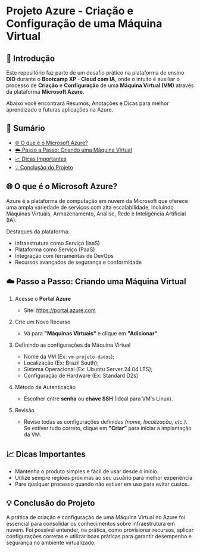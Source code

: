# Projeto Azure - Criação e Configuração de uma Máquina Virtual

## 📌 Introdução
Este repositório faz parte de um desafio prático na plataforma de ensino **DIO** durante o **Bootcamp XP - Cloud com IA**, onde o intuito é auxiliar o processo de **Criação** e **Configuração** de uma **Máquina Virtual (VM)** através da plataforma **Microsoft Azure**.           

Abaixo você encontrará Resumos, Anotações e Dicas para melhor aprendizado e futuras aplicações na Azure.

## <a id="sumario">📃 Sumário</a>
- [🌐 O que é o Microsoft Azure?](#o-que-é-o-microsoft-azure)
- [☁️ Passo a Passo: Criando uma Máquina Virtual](#passo-a-passo-criando-uma-máquina-virtual)
- [📈 Dicas Importantes](#dicas-importantes)
- [💡 Conclusão do Projeto](#conclusão-do-projeto)

## <a id="o-que-é-o-microsoft-azure">🌐 O que é o Microsoft Azure?</a>
Azure é a plataforma de computação em nuvem da Microsoft que oferece uma ampla variedade de serviços com alta escalabilidade, incluindo Máquinas Virtuais, Armazenamento, Análise, Rede e Inteligência Artificial (IA).

Destaques da plataforma:

* Infraestrutura como Serviço (IaaS)
* Plataforma como Serviço (PaaS)
* Integração com ferramentas de DevOps
* Recursos avançados de segurança e conformidade

## <a id="passo-a-passo-criando-uma-máquina-virtual">☁️ Passo a Passo: Criando uma Máquina Virtual</a>
1. Acesse o **Portal Azure** 
   * Site: https://portal.azure.com

2. Crie um Novo Recurso  
   * Vá para **"Máquinas Virtuais"** e clique em **"Adicionar"**.

3. Definindo as configurações da Máquina Virtual
    * Nome da VM (Ex: `vm-projeto-dados`);
    * Localização (Ex: Brazil South);
    * Sistema Operacional (Ex: Ubuntu Server 24.04 LTS);
    * Configuração de Hardware (Ex: Standard D2s)

5. Método de Autenticação  
   * Escolher entre **senha** ou **chave SSH** (Ideal para VM's Linux).
  
6. Revisão  
   * Revise todas as configurações definidas *(nome, localização, etc.)*. Se estiver tudo correto, clique em **"Criar"** para iniciar a implantação da VM.

## <a id="dicas-importantes">📈 Dicas Importantes</a>
* Mantenha o produto simples e fácil de usar desde o início.
* Utilize sempre regiões próximas ao seu usuário para melhor experiência
* Pare qualquer processo quando não estiver em uso para evitar custos.

## <a id="conclusão-do-projeto">💡 Conclusão do Projeto</a>
A prática de criação e configuração de uma Máquina Virtual no Azure foi essencial para consolidar os conhecimentos sobre infraestrutura em nuvem. Foi possível entender, na prática, como provisionar recursos, aplicar configurações corretas e utilizar boas práticas para garantir desempenho e segurança no ambiente virtualizado.
